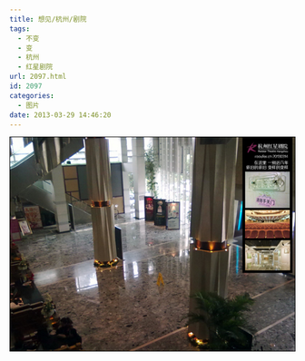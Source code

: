 ```yaml
---
title: 想见/杭州/剧院
tags:
  - 不变
  - 变
  - 杭州
  - 红星剧院
url: 2097.html
id: 2097
categories:
  - 图片
date: 2013-03-29 14:46:20
---
```


[![](/images/uploads/2013/03/20130314红星剧院.jpg "20130314红星剧院")](/images/uploads/2013/03/20130314红星剧院.jpg)
